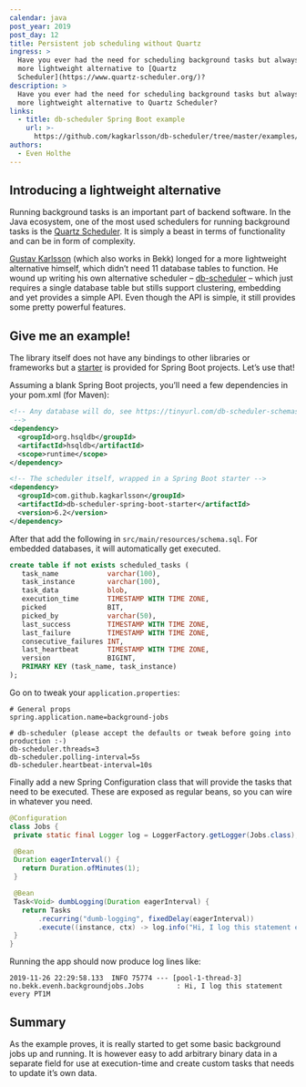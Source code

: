 ```yaml
---
calendar: java
post_year: 2019
post_day: 12
title: Persistent job scheduling without Quartz
ingress: >
  Have you ever had the need for scheduling background tasks but always wanted a
  more lightweight alternative to [Quartz
  Scheduler](https://www.quartz-scheduler.org/)?
description: >
  Have you ever had the need for scheduling background tasks but always wanted a
  more lightweight alternative to Quartz Scheduler?
links:
  - title: db-scheduler Spring Boot example
    url: >-
      https://github.com/kagkarlsson/db-scheduler/tree/master/examples/spring-boot-example
authors:
  - Even Holthe
---
```

## Introducing a lightweight alternative 
Running background tasks is an important part of backend software. In the Java ecosystem, one of the most used schedulers for running background tasks is the [Quartz Scheduler](https://www.quartz-scheduler.org/). It is simply a beast in terms of functionality and can be in form of complexity.

[Gustav Karlsson](https://github.com/kagkarlsson) (which also works in Bekk) longed for a more lightweight alternative himself, which didn’t need 11 database tables to function. He wound up writing his own alternative scheduler – [db-scheduler](https://github.com/kagkarlsson/db-scheduler) – which just requires a single database table but stills support clustering, embedding and yet provides a simple API. Even though the API is simple, it still provides some pretty powerful features. 

## Give me an example!
The library itself does not have any bindings to other libraries or frameworks but a [starter](https://github.com/kagkarlsson/db-scheduler#spring-boot-usage) is provided for Spring Boot projects. Let’s use that!

Assuming a blank Spring Boot projects, you’ll need a few dependencies in your pom.xml (for Maven):

```xml
<!-- Any database will do, see https://tinyurl.com/db-scheduler-schemas
 -->
<dependency>
  <groupId>org.hsqldb</groupId>
  <artifactId>hsqldb</artifactId>
  <scope>runtime</scope>
</dependency>

<!-- The scheduler itself, wrapped in a Spring Boot starter -->
<dependency>
  <groupId>com.github.kagkarlsson</groupId>
  <artifactId>db-scheduler-spring-boot-starter</artifactId>
  <version>6.2</version>
</dependency>
```

After that add the following in `src/main/resources/schema.sql`. For embedded databases, it will automatically get executed.

```sql
create table if not exists scheduled_tasks (
   task_name            varchar(100),
   task_instance        varchar(100),
   task_data            blob,
   execution_time       TIMESTAMP WITH TIME ZONE,
   picked               BIT,
   picked_by            varchar(50),
   last_success         TIMESTAMP WITH TIME ZONE,
   last_failure         TIMESTAMP WITH TIME ZONE,
   consecutive_failures INT,
   last_heartbeat       TIMESTAMP WITH TIME ZONE,
   version              BIGINT,
   PRIMARY KEY (task_name, task_instance)
);
```

Go on to tweak your `application.properties`:


```
# General props
spring.application.name=background-jobs

# db-scheduler (please accept the defaults or tweak before going into production :-)
db-scheduler.threads=3
db-scheduler.polling-interval=5s
db-scheduler.heartbeat-interval=10s
```

Finally add a new Spring Configuration class that will provide the tasks that need to be executed. These are exposed as regular beans, so you can wire in whatever you need.

```java
@Configuration
class Jobs {
 private static final Logger log = LoggerFactory.getLogger(Jobs.class);

 @Bean
 Duration eagerInterval() {
   return Duration.ofMinutes(1);
 }

 @Bean
 Task<Void> dumbLogging(Duration eagerInterval) {
   return Tasks
       .recurring("dumb-logging", fixedDelay(eagerInterval))
       .execute((instance, ctx) -> log.info("Hi, I log this statement every {}", eagerInterval));
 }
}
```

Running the app should now produce log lines like:

```
2019-11-26 22:29:58.133  INFO 75774 --- [pool-1-thread-3] no.bekk.evenh.backgroundjobs.Jobs        : Hi, I log this statement every PT1M
```

## Summary
As the example proves, it is really started to get some basic background jobs up and running. It is however easy to add arbitrary binary data in a separate field for use at execution-time and create custom tasks that needs to update it’s own data.
